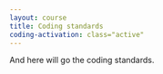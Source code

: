 ```yaml
---
layout: course
title: Coding standards
coding-activation: class="active"
---
```

And here will go the coding standards.